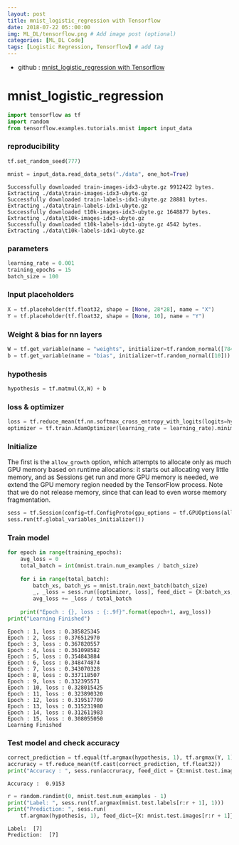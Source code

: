 ```yaml
---
layout: post
title: mnist_logistic_regression with Tensorflow
date: 2018-07-22 05::00:00
img: ML_DL/tensorflow.png # Add image post (optional)
categories: [ML_DL Code] 
tags: [Logistic Regression, Tensorflow] # add tag
---
```


+ github : [mnist_logistic_regression with Tensorflow](https://nbviewer.jupyter.org/github/gaussian37/Deep-Learning/blob/master/Library/Tensorflow/Logistic%20Regression/mnist_logistic_regression.ipynb)


# mnist_logistic_regression


```python
import tensorflow as tf
import random
from tensorflow.examples.tutorials.mnist import input_data
```

### reproducibility


```python
tf.set_random_seed(777)
```


```python
mnist = input_data.read_data_sets("./data", one_hot=True)
```

    Successfully downloaded train-images-idx3-ubyte.gz 9912422 bytes.
    Extracting ./data\train-images-idx3-ubyte.gz
    Successfully downloaded train-labels-idx1-ubyte.gz 28881 bytes.
    Extracting ./data\train-labels-idx1-ubyte.gz
    Successfully downloaded t10k-images-idx3-ubyte.gz 1648877 bytes.
    Extracting ./data\t10k-images-idx3-ubyte.gz
    Successfully downloaded t10k-labels-idx1-ubyte.gz 4542 bytes.
    Extracting ./data\t10k-labels-idx1-ubyte.gz
    

### parameters


```python
learning_rate = 0.001
training_epochs = 15
batch_size = 100
```

### Input placeholders


```python
X = tf.placeholder(tf.float32, shape = [None, 28*28], name = "X")
Y = tf.placeholder(tf.float32, shape = [None, 10], name = "Y")
```

### Weight & bias for nn layers


```python
W = tf.get_variable(name = "weights", initializer=tf.random_normal([784, 10]))
b = tf.get_variable(name = "bias", initializer=tf.random_normal([10]))
```

###  hypothesis


```python
hypothesis = tf.matmul(X,W) + b
```

### loss & optimizer


```python
loss = tf.reduce_mean(tf.nn.softmax_cross_entropy_with_logits(logits=hypothesis, labels=Y))
optimizer = tf.train.AdamOptimizer(learning_rate = learning_rate).minimize(loss)
```

### Initialize

The first is the `allow_growth` option, which attempts to allocate only as much GPU memory based on runtime allocations: it starts out allocating very little memory, and as Sessions get run and more GPU memory is needed, we extend the GPU memory region needed by the TensorFlow process. Note that we do not release memory, since that can lead to even worse memory fragmentation.


```python
sess = tf.Session(config=tf.ConfigProto(gpu_options = tf.GPUOptions(allow_growth = True)))
sess.run(tf.global_variables_initializer())
```

### Train model


```python
for epoch in range(training_epochs):
    avg_loss = 0
    total_batch = int(mnist.train.num_examples / batch_size)
    
    for i in range(total_batch):
        batch_xs, batch_ys = mnist.train.next_batch(batch_size)
        _, _loss = sess.run([optimizer, loss], feed_dict = {X:batch_xs, Y:batch_ys})
        avg_loss += _loss / total_batch
     
    print("Epoch : {}, loss : {:.9f}".format(epoch+1, avg_loss))
print("Learning Finished")
```

    Epoch : 1, loss : 0.385825345
    Epoch : 2, loss : 0.376512970
    Epoch : 3, loss : 0.367820557
    Epoch : 4, loss : 0.361098582
    Epoch : 5, loss : 0.354843884
    Epoch : 6, loss : 0.348474874
    Epoch : 7, loss : 0.343070328
    Epoch : 8, loss : 0.337118507
    Epoch : 9, loss : 0.332395571
    Epoch : 10, loss : 0.328015425
    Epoch : 11, loss : 0.323890320
    Epoch : 12, loss : 0.319517709
    Epoch : 13, loss : 0.315231980
    Epoch : 14, loss : 0.312611983
    Epoch : 15, loss : 0.308055050
    Learning Finished
    

### Test model and check accuracy


```python
correct_prediction = tf.equal(tf.argmax(hypothesis, 1), tf.argmax(Y, 1))
accruracy = tf.reduce_mean(tf.cast(correct_prediction, tf.float32))
print("Accuracy : ", sess.run(accruracy, feed_dict = {X:mnist.test.images, Y:mnist.test.labels}))
```

    Accuracy :  0.9153
    


```python
r = random.randint(0, mnist.test.num_examples - 1)
print("Label: ", sess.run(tf.argmax(mnist.test.labels[r:r + 1], 1)))
print("Prediction: ", sess.run(
    tf.argmax(hypothesis, 1), feed_dict={X: mnist.test.images[r:r + 1]}))
```

    Label:  [7]
    Prediction:  [7]